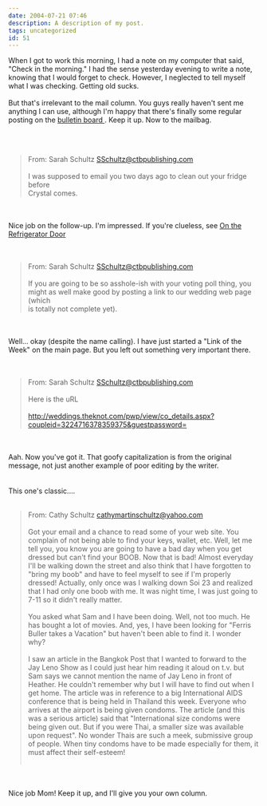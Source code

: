 ```yaml
---
date: 2004-07-21 07:46
description: A description of my post.
tags: uncategorized
id: 51
---
```

When I got to work this morning, I had a note on my computer that said, "Check in the morning."  I had the sense yesterday evening to write a note, knowing that I would forget to check.  However, I neglected to tell myself what I was checking.  Getting old sucks.<br />
<br />
But that's irrelevant to the mail column.  You guys really haven't sent me anything I can use, although I'm happy that there's finally some regular posting on the <a class="mainbox" href="http://theskinnyonbenny.com/stl-web/bulletin/bb/index.php" target="_blank">bulletin board </a>.  Keep it up.  Now to the mailbag.
<!--more--><br /><br /><BLOCKQUOTE>From: Sarah Schultz <A HREF="mailto:SSchultz@ctbpublishing.com" class="mainbox">SSchultz@ctbpublishing.com</A><br />
<br />
I was supposed to email you two days ago to clean out your fridge before<br />
Crystal comes.</BLOCKQUOTE><br />
<br />
Nice job on the follow-up.  I'm impressed.  If you're clueless, see <A HREF="http://www.theskinnyonbenny.com/blog/archives/00000028.html" class="mainbox">On the Refrigerator Door</A><br />
<br />
<br />
<BLOCKQUOTE>From: Sarah Schultz <A HREF="mailto:SSchultz@ctbpublishing.com" class="mainbox">SSchultz@ctbpublishing.com</A><br />
<br />
If you are going to be so asshole-ish with your voting poll thing, you<br />
might as well make good by posting a link to our wedding web page (which<br />
is totally not complete yet).</BLOCKQUOTE><br />
<br />
Well... okay (despite the name calling).  I have just started a "Link of the Week" on the main page.  But you left out something very important there.<br />
<br />
<br />
<blockquote>From: Sarah Schultz <A HREF="mailto:SSchultz@ctbpublishing.com" class="mainbox">SSchultz@ctbpublishing.com</A><br />
<br />
Here is the uRL<br />
<br />
<a href="http://weddings.theknot.com/pwp/view/co_details.aspx?coupleid=3224716378359375&guestpassword=" target="_blank" class = "mainbox">http://weddings.theknot.com/pwp/view/co_details.aspx?coupleid=3224716378359375&guestpassword=</a></blockquote><br />
<br />
Aah.  Now you've got it.  That goofy capitalization is from the original message, not just another example of poor editing by the writer.<br />
<br />
<br />
This one's classic....<br />
<br />
<blockquote>From: Cathy Schultz <A HREF="mailto:cathymartinschultz@yahoo.com" class="mainbox">cathymartinschultz@yahoo.com</A><br />
<br />
Got your email and a chance to read some of your web site. You complain of not being able to find your keys, wallet, etc. Well, let me tell you, you know you are going to have a bad day when you get dressed but can't find your BOOB. Now that is bad! Almost everyday I'll be walking down the street and also think that I have forgotten to "bring my boob" and have to feel myself to see if I'm properly dressed! Actually, only once was I walking down Soi 23 and realized that I had only one boob with me. It was night time, I was just going to 7-11 so it didn't really matter.<br />
<br />
You asked what Sam and I have been doing. Well, not too much. He has bought a lot of movies. And, yes, I have been looking for "Ferris Buller takes a Vacation" but haven't been able to find it. I wonder why?<br />
<br />
I saw an article in the Bangkok Post that I wanted to forward to the Jay Leno Show as I could just hear him reading it aloud on t.v. but Sam says we cannot mention the name of Jay Leno in front of Heather. He couldn't remember why but I will have to find out when I get home. The article was in reference to a big International AIDS conference that is being held in Thailand this week. Everyone who arrives at the airport is being given condoms. The article (and this was a serious article) said that "International size condoms were being given out. But if you were Thai, a smaller size was available upon request". No wonder Thais are such a meek, submissive group of people. When tiny condoms have to be made especially for them, it must affect their self-esteem!<br />
<br />
</blockquote><br />
<br />
Nice job Mom!  Keep it up, and I'll give you your own column.
